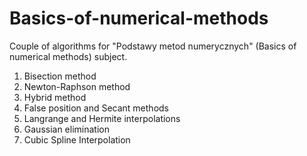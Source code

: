 # Basics-of-numerical-methods

Couple of algorithms for "Podstawy metod numerycznych" (Basics of numerical methods) subject.

1. Bisection method
2. Newton-Raphson method
3. Hybrid method
4. False position and Secant methods
5. Langrange and Hermite interpolations
6. Gaussian elimination
7. Cubic Spline Interpolation
